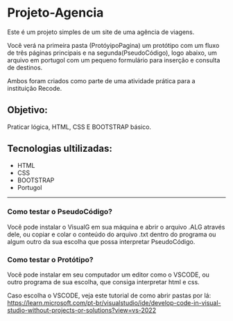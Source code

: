 # Projeto-Agencia

Este é um projeto simples de um site de uma agência de viagens.

Você verá na primeira pasta (ProtóyipoPagina) um protótipo com um fluxo de três páginas principais e na segunda(PseudoCódigo), logo abaixo, um arquivo em portugol com um pequeno formulário para inserção e consulta de destinos.

Ambos foram criados como parte de uma atividade prática para a instituição Recode. 

## Objetivo:

Praticar lógica, HTML, CSS E BOOTSTRAP básico.

## Tecnologias ultilizadas:

* HTML
* CSS
* BOOTSTRAP
* Portugol

------------------------------------------------------------------------

### Como testar o PseudoCódigo?

Você pode instalar o VisualG em sua máquina e abrir o arquivo .ALG através dele, ou copiar e colar o conteúdo do arquivo .txt dentro do programa ou algum outro da sua escolha que possa interpretar PseudoCódigo.   

### Como testar o Protótipo?

Você pode instalar em seu computador um editor como o VSCODE, ou outro programa de sua escolha, que consiga interpretar html e css. 

Caso escolha o VSCODE, veja este tutorial de como abrir pastas por lá: 
https://learn.microsoft.com/pt-br/visualstudio/ide/develop-code-in-visual-studio-without-projects-or-solutions?view=vs-2022



